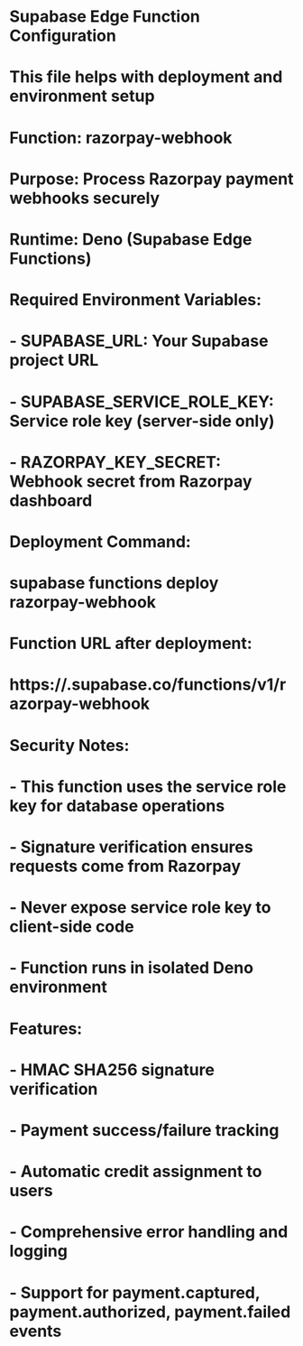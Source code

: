 # Supabase Edge Function Configuration
# This file helps with deployment and environment setup

# Function: razorpay-webhook
# Purpose: Process Razorpay payment webhooks securely
# Runtime: Deno (Supabase Edge Functions)

# Required Environment Variables:
# - SUPABASE_URL: Your Supabase project URL
# - SUPABASE_SERVICE_ROLE_KEY: Service role key (server-side only)
# - RAZORPAY_KEY_SECRET: Webhook secret from Razorpay dashboard

# Deployment Command:
# supabase functions deploy razorpay-webhook

# Function URL after deployment:
# https://<project-ref>.supabase.co/functions/v1/razorpay-webhook

# Security Notes:
# - This function uses the service role key for database operations
# - Signature verification ensures requests come from Razorpay
# - Never expose service role key to client-side code
# - Function runs in isolated Deno environment

# Features:
# - HMAC SHA256 signature verification
# - Payment success/failure tracking
# - Automatic credit assignment to users
# - Comprehensive error handling and logging
# - Support for payment.captured, payment.authorized, payment.failed events